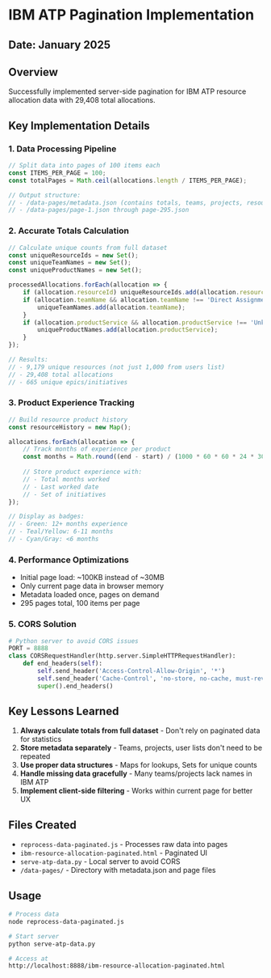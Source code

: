 # IBM ATP Pagination Implementation

## Date: January 2025

## Overview
Successfully implemented server-side pagination for IBM ATP resource allocation data with 29,408 total allocations.

## Key Implementation Details

### 1. Data Processing Pipeline
```javascript
// Split data into pages of 100 items each
const ITEMS_PER_PAGE = 100;
const totalPages = Math.ceil(allocations.length / ITEMS_PER_PAGE);

// Output structure:
// - /data-pages/metadata.json (contains totals, teams, projects, resource history)
// - /data-pages/page-1.json through page-295.json
```

### 2. Accurate Totals Calculation
```javascript
// Calculate unique counts from full dataset
const uniqueResourceIds = new Set();
const uniqueTeamNames = new Set();
const uniqueProductNames = new Set();

processedAllocations.forEach(allocation => {
    if (allocation.resourceId) uniqueResourceIds.add(allocation.resourceId);
    if (allocation.teamName && allocation.teamName !== 'Direct Assignment') {
        uniqueTeamNames.add(allocation.teamName);
    }
    if (allocation.productService && allocation.productService !== 'Unknown') {
        uniqueProductNames.add(allocation.productService);
    }
});

// Results:
// - 9,179 unique resources (not just 1,000 from users list)
// - 29,408 total allocations
// - 665 unique epics/initiatives
```

### 3. Product Experience Tracking
```javascript
// Build resource product history
const resourceHistory = new Map();

allocations.forEach(allocation => {
    // Track months of experience per product
    const months = Math.round((end - start) / (1000 * 60 * 60 * 24 * 30));
    
    // Store product experience with:
    // - Total months worked
    // - Last worked date
    // - Set of initiatives
});

// Display as badges:
// - Green: 12+ months experience
// - Teal/Yellow: 6-11 months
// - Cyan/Gray: <6 months
```

### 4. Performance Optimizations
- Initial page load: ~100KB instead of ~30MB
- Only current page data in browser memory
- Metadata loaded once, pages on demand
- 295 pages total, 100 items per page

### 5. CORS Solution
```python
# Python server to avoid CORS issues
PORT = 8888
class CORSRequestHandler(http.server.SimpleHTTPRequestHandler):
    def end_headers(self):
        self.send_header('Access-Control-Allow-Origin', '*')
        self.send_header('Cache-Control', 'no-store, no-cache, must-revalidate')
        super().end_headers()
```

## Key Lessons Learned

1. **Always calculate totals from full dataset** - Don't rely on paginated data for statistics
2. **Store metadata separately** - Teams, projects, user lists don't need to be repeated
3. **Use proper data structures** - Maps for lookups, Sets for unique counts
4. **Handle missing data gracefully** - Many teams/projects lack names in IBM ATP
5. **Implement client-side filtering** - Works within current page for better UX

## Files Created
- `reprocess-data-paginated.js` - Processes raw data into pages
- `ibm-resource-allocation-paginated.html` - Paginated UI
- `serve-atp-data.py` - Local server to avoid CORS
- `/data-pages/` - Directory with metadata.json and page files

## Usage
```bash
# Process data
node reprocess-data-paginated.js

# Start server
python serve-atp-data.py

# Access at
http://localhost:8888/ibm-resource-allocation-paginated.html
```
